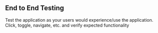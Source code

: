 ## End to End Testing

Test the application as your users would experience/use the application. Click, toggle, navigate, etc. and verify expected functionality
